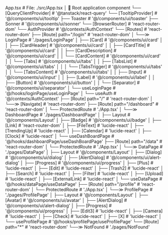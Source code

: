 App.tsx                                      # File: ./src/App.tsx
│                                            🔸 Root application component
└── [QueryClientProvider]                    # '@tanstack/react-query'
    └── [TooltipProvider]                    # '@/components/ui/tooltip'
        ├── Toaster                         # '@/components/ui/toaster'
        ├── Sonner                          # '@/components/ui/sonner'
        └── [BrowserRouter]                 # 'react-router-dom'
            └── AuthProvider                # '@/contexts/AuthContext'
                └── [Routes]                # 'react-router-dom'
                    ├── [Route] path="/login" # 'react-router-dom'
                    │   └──≫ LoginPage      # './pages/LoginPage'
                    │       ├── [Card]      # '@/components/ui/card'
                    │       │   ├── [CardHeader] # '@/components/ui/card'
                    │       │   ├── [CardTitle] # '@/components/ui/card'
                    │       │   ├── [CardDescription] # '@/components/ui/card'
                    │       │   └── [CardContent] # '@/components/ui/card'
                    │       │       └── [Tabs]  # '@/components/ui/tabs'
                    │       │           ├── [TabsList] # '@/components/ui/tabs'
                    │       │           │   └── [TabsTrigger] # '@/components/ui/tabs'
                    │       │           └── [TabsContent] # '@/components/ui/tabs'
                    │       │               ├── [Input] # '@/components/ui/input'
                    │       │               ├── [Label] # '@/components/ui/label'
                    │       │               ├── [Button] # '@/components/ui/button'
                    │       │               └── [Separator] # '@/components/ui/separator'
                    │       └── useLoginPage # '@/hooks/loginPage/useLoginPage'
                    │           └── useAuth  # '@/contexts/AuthContext'
                    ├── [Route] path="/"     # 'react-router-dom'
                    │   └──≫ [Navigate]     # 'react-router-dom'
                    ├── [Route] path="/dashboard" # 'react-router-dom'
                    │   └── ProtectedRoute   # './App.tsx'
                    │       └──≫ DashboardPage # './pages/DashboardPage'
                    │           ├── Layout   # '@/components/Layout'
                    │           ├── [Badge]  # '@/components/ui/badge'
                    │           ├── [Link]   # 'react-router-dom'
                    │           ├── [FileText] # 'lucide-react'
                    │           ├── [TrendingUp] # 'lucide-react'
                    │           ├── [Calendar] # 'lucide-react'
                    │           ├── [Clock]  # 'lucide-react'
                    │           └── useDashBoardPage # '@/hooks/dashboardPage/useDashBoardPage'
                    ├── [Route] path="/data" # 'react-router-dom'
                    │   └── ProtectedRoute   # './App.tsx'
                    │       └──≫ DataPage   # './pages/DataPage'
                    │           ├── Layout   # '@/components/Layout'
                    │           ├── [Dialog] # '@/components/ui/dialog'
                    │           ├── [AlertDialog] # '@/components/ui/alert-dialog'
                    │           ├── [Progress] # '@/components/ui/progress'
                    │           ├── [Plus]    # 'lucide-react'
                    │           ├── [Edit]    # 'lucide-react'
                    │           ├── [Trash2]  # 'lucide-react'
                    │           ├── [Search]  # 'lucide-react'
                    │           ├── [Filter]  # 'lucide-react'
                    │           ├── [Upload]  # 'lucide-react'
                    │           ├── [ExternalLink] # 'lucide-react'
                    │           └── useDataPage # '@/hooks/dataPage/useDataPage'
                    ├── [Route] path="/profile" # 'react-router-dom'
                    │   └── ProtectedRoute   # './App.tsx'
                    │       └──≫ ProfilePage # './pages/ProfilePage'
                    │           ├── Layout   # '@/components/Layout'
                    │           ├── [Avatar] # '@/components/ui/avatar'
                    │           ├── [AlertDialog] # '@/components/ui/alert-dialog'
                    │           ├── [Progress] # '@/components/ui/progress'
                    │           ├── [Edit3]   # 'lucide-react'
                    │           ├── [Camera]  # 'lucide-react'
                    │           ├── [Check]   # 'lucide-react'
                    │           ├── [X]      # 'lucide-react'
                    │           └── useProfilePage # '@/hooks/profilePage/useProfilePage'
                    └── [Route] path="*"    # 'react-router-dom'
                        └──≫ NotFound       # './pages/NotFound'

